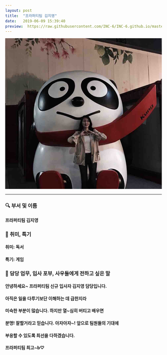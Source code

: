 ```yaml
---
layout: post
title:  "프라퍼티팀 김지영"
date:   2019-06-09 15:39:40
preview:  https://raw.githubusercontent.com/INC-6/INC-6.github.io/master/_asset/%EB%8F%99%EA%B8%B0%EC%82%AC%EC%A7%84/191909.jpg
---
```


![Picture 1](https://raw.githubusercontent.com/INC-6/INC-6.github.io/master/_asset/%EC%85%80%EC%B9%B4/%EC%A7%80%EC%98%81.jpg)

---
### 🔍 **부서 및 이름**

#### 프라퍼티팀 김지영
    
### 🔔 **취미, 특기**

#### 취미: 독서
   
#### 특기: 게임

### 🔔 **담당 업무, 입사 포부, 사우들에게 전하고 싶은 말**

#### 안녕하세요~ 프라퍼티팀 신규 입사자 김지영 담당입니다.
   
#### 아직은 일을 다루기보단 이해하는 데 급한지라
   
#### 미숙한 부분이 많습니다. 하지만 열~심히 버티고 배우면
   
#### 분명! 잘할거라고 믿습니다. 아자아자~! 앞으로 팀원들의 기대에
   
#### 부응할 수 있도록 최선을 다하겠습니다. 
   
#### 프라퍼티팀 최고~b♡